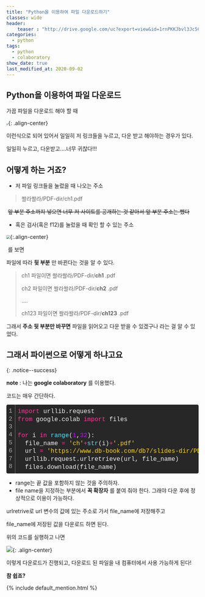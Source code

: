 ```yaml
---
title: "Python을 이용하여 파일 다운로드하기"
classes: wide
header:
    teaser : "http://drive.google.com/uc?export=view&id=1rnPKKJbvl3Jc5C9ZGnqboqBTROO18b-0"
categories:
  - python
tags:
  - python
  - colaboratory
show_date: true
last_modified_at: 2020-09-02
---
```


## Python을 이용하여 파일 다운로드

가끔 파일을 다운로드 해야 할 때

<img src="http://drive.google.com/uc?export=view&id=1x3DH0D0WeKQOkfq6POPfe-HYpw6XUgY-" style="zoom:30%;" />{: .align-center}

이런식으로 되어 있어서 일일히 저 링크들을 누르고, 다운 받고 해야하는 경우가 있다.

일일히 누르고, 다운받고....너무 귀찮다!!!

## 어떻게 하는 거죠?

* 저 파일 링크들을 눌렀을 때 나오는 주소

> 쏼라쏼라/PDF-dir/ch1.pdf

​	~~앞 부분 주소까지 넣으면 너무 저 사이트를 공개하는 것 같아서 앞 부분 주소는 뺐다~~

* 혹은 검사(혹은 f12)를 눌렀을 때 확인 할 수 있는 주소

<img src='http://drive.google.com/uc?export=view&id=1fqyJTNg0yW834VNCwup3mczjiSFPNiRU' style="zoom:60%;" />{:.align-center}

​	를 보면

파일에 따라 __뒷 부분__ 만 바뀐다는 것을 알 수 있다.

> ch1 파일이면 쏼라쏼라/PDF-dir/__ch1__ .pdf
>
> ch2 파일이면 쏼라쏼라/PDF-dir/__ch2__ .pdf
>
> ....
>
> ch123 파일이면 쏼라쏼라/PDF-dir/__ch123__ .pdf

그래서 __주소 뒷 부분만 바꾸면__ 파일을 읽어오고 다운 받을 수 있겠구나 라는 걸 알 수 있었다.



## 그래서 파이썬으로 어떻게 하냐고요

{: .notice--success}

 __note__ : 나는 __google colaboratory__ 를 이용했다.

코드는 매우 간단하다. 

<div class="colorscripter-code" style="color:#f0f0f0;font-family:Consolas, 'Liberation Mono', Menlo, Courier, monospace !important; position:relative !important;overflow:auto"><table class="colorscripter-code-table" style="margin:0;padding:0;border:none;background-color:#272727;border-radius:4px;" cellspacing="0" cellpadding="0"><tr><td style="padding:6px;border-right:2px solid #4f4f4f"><div style="margin:0;padding:0;word-break:normal;text-align:right;color:#aaa;font-family:Consolas, 'Liberation Mono', Menlo, Courier, monospace !important;line-height:130%"><div style="line-height:130%">1</div><div style="line-height:130%">2</div><div style="line-height:130%">3</div><div style="line-height:130%">4</div><div style="line-height:130%">5</div><div style="line-height:130%">6</div><div style="line-height:130%">7</div><div style="line-height:130%">8</div></div></td><td style="padding:6px 0;text-align:left"><div style="margin:0;padding:0;color:#f0f0f0;font-family:Consolas, 'Liberation Mono', Menlo, Courier, monospace !important;line-height:130%"><div style="padding:0 6px; white-space:pre; line-height:130%"><span style="color:#ff3399">import</span>&nbsp;urllib.request</div><div style="padding:0 6px; white-space:pre; line-height:130%"><span style="color:#ff3399">from</span>&nbsp;google.colab&nbsp;<span style="color:#ff3399">import</span>&nbsp;files</div><div style="padding:0 6px; white-space:pre; line-height:130%">&nbsp;</div><div style="padding:0 6px; white-space:pre; line-height:130%"><span style="color:#ff3399">for</span>&nbsp;i&nbsp;<span style="color:#ff3399">in</span>&nbsp;<span style="color:#4be6fa">range</span>(<span style="color:#c10aff">1</span>,<span style="color:#c10aff">32</span>):</div><div style="padding:0 6px; white-space:pre; line-height:130%">&nbsp;&nbsp;file_name&nbsp;<span style="color:#0086b3"></span><span style="color:#ff3399">=</span>&nbsp;<span style="color:#ffd500">'ch'</span><span style="color:#0086b3"></span><span style="color:#ff3399">+</span><span style="color:#4be6fa">str</span>(i)<span style="color:#0086b3"></span><span style="color:#ff3399">+</span><span style="color:#ffd500">'.pdf'</span></div><div style="padding:0 6px; white-space:pre; line-height:130%">&nbsp;&nbsp;url&nbsp;<span style="color:#0086b3"></span><span style="color:#ff3399">=</span>&nbsp;<span style="color:#ffd500">'https://www.db-book.com/db7/slides-dir/PDF-dir/ch'</span><span style="color:#0086b3"></span><span style="color:#ff3399">+</span><span style="color:#4be6fa">str</span>(i)<span style="color:#0086b3"></span><span style="color:#ff3399">+</span><span style="color:#ffd500">'.pdf'</span></div><div style="padding:0 6px; white-space:pre; line-height:130%">&nbsp;&nbsp;urllib.request.urlretrieve(url,&nbsp;file_name)</div><div style="padding:0 6px; white-space:pre; line-height:130%">&nbsp;&nbsp;files.download(file_name)</div></div><div style="text-align:right;margin-top:-13px;margin-right:5px;font-size:9px;font-style:italic"><a href="http://colorscripter.com/info#e" target="_blank" style="color:#4f4f4ftext-decoration:none">Colored by Color Scripter</a></div></td><td style="vertical-align:bottom;padding:0 2px 4px 0"><a href="http://colorscripter.com/info#e" target="_blank" style="text-decoration:none;color:white"><span style="font-size:9px;word-break:normal;background-color:#4f4f4f;color:white;border-radius:10px;padding:1px">cs</span></a></td></tr></table></div>

* range는 끝 값을 포함하지 않는 것을 주의하자.
* file name을 지정하는 부분에서 __꼭 확장자__ 를 붙여 줘야 한다. 그래야 다운 후에 정상적으로 이용이 가능하다.

urlretrive로 url 변수의 값에 있는 주소로 가서 file_name에 저장해주고

file_name에 저장된 값을 다운로드 하면 된다.

위의 코드를 실행하고 나면

<img src='http://drive.google.com/uc?export=view&id=1rnPKKJbvl3Jc5C9ZGnqboqBTROO18b-0' />{: .align-center}

이렇게 다운로드가 진행되고, 다운로드 된 파일을 내 컴퓨터에서 사용 가능하게 된다!



__참 쉽죠?__

<html>
{% include default_mention.html %}
</html>